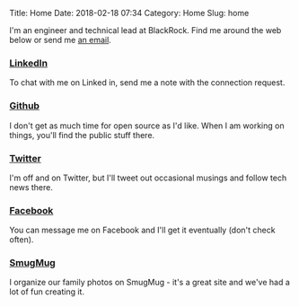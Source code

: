 Title: Home
Date: 2018-02-18 07:34
Category: Home
Slug: home

I'm an engineer and technical lead at BlackRock.  Find me around the web below or send me [an email](mailto:olin@olinbg.com).

### [LinkedIn](https://linkedin.com/in/olinbg)

To chat with me on Linked in, send me a note with the connection request.

### [Github](https://github.com/olinbg)

I don't get as much time for open source as I'd like.  When I am working on things, you'll find the public stuff there.

### [Twitter](https://twitter.com/olinbg)

I'm off and on Twitter, but I'll tweet out occasional musings and follow tech news there.

### [Facebook](https://www.facebook.com/olinbg)

You can message me on Facebook and I'll get it eventually (don't check often).

### [SmugMug](https://kyleandolin.smugmug.com)

I organize our family photos on SmugMug - it's a great site and we've had a lot of fun creating it.
